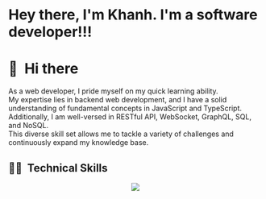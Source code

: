 # Hey there, I'm Khanh. I'm a software developer!!!

# 👋 &nbsp;Hi there

As a web developer, I pride myself on my quick learning ability.
<br>
My expertise lies in backend web development, and I have a solid understanding of fundamental concepts in JavaScript and TypeScript.
<br>
Additionally, I am well-versed in RESTful API, WebSocket, GraphQL, SQL, and NoSQL.
<br>
This diverse skill set allows me to tackle a variety of challenges and continuously expand my knowledge base.

<!-- ## 📷 &nbsp;Contributions 
![Contributions](nguyennhukhanh_2.svg) -->

## 👨‍💻 &nbsp;Technical Skills
<p align="center">
  <a href="https://fb.com/nhukhanhdev">
    <img src="https://skillicons.dev/icons?i=c,cs,java,php,py,js,ts,nodejs,react,angular,express,nestjs,dotnet,spring,tensorflow,mongodb,mysql,postgres,docker,firebase,gcp,github,gitlab,graphql,solidity,qt,discord,bots&perline=14" />
  </a>
</p>
&nbsp;

<!-- ## 📊 &nbsp;Stats
![Khanh Nguyen' Github Stats](https://github-readme-stats.vercel.app/api?username=nguyennhukhanh&theme=radical)
&nbsp;
## 🔥 &nbsp;Streak
![GitHub Streak](https://github-readme-streak-stats.herokuapp.com/?user=nguyennhukhanh&theme=radical)
&nbsp;
## 🥇 &nbsp;Trophy
[![trophy](https://github-profile-trophy.vercel.app/?username=nguyennhukhanh&theme=radical)](https://github.com/nguyennhukhanh/github-profile-trophy)
-->

